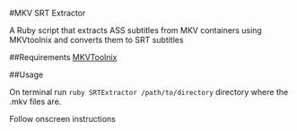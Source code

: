 #MKV SRT Extractor

A Ruby script that extracts ASS subtitles from MKV containers using MKVtoolnix and converts them to SRT subtitles

##Requirements
[MKVToolnix](http://www.bunkus.org/videotools/mkvtoolnix/) 

##Usage

On terminal run `ruby SRTExtractor /path/to/directory` directory where the .mkv files are.

Follow onscreen instructions


